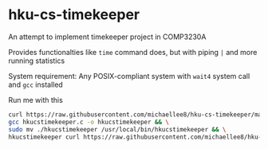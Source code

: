 # hku-cs-timekeeper
An attempt to implement timekeeper project in COMP3230A

Provides functionalties like `time` command does, but with piping `|` and more running statistics

System requirement:
Any POSIX-compliant system with `wait4` system call and `gcc` installed

Run me with this 
```bash
curl https://raw.githubusercontent.com/michaellee8/hku-cs-timekeeper/master/main.c -o hkucstimekeeper.c && \
gcc hkucstimekeeper.c -o hkucstimekeeper && \
sudo mv ./hkucstimekeeper /usr/local/bin/hkucstimekeeper && \
hkucstimekeeper curl https://raw.githubusercontent.com/michaellee8/hku-cs-timekeeper/master/main.c ! grep include ! cat -n ! cat -n
```
